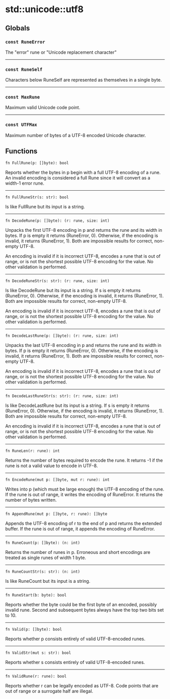 # std::unicode::utf8
## Globals
### `const RuneError`
The "error" rune or "Unicode replacement character" 

---

### `const RuneSelf`
Characters below RuneSelf are represented as themselves in a single byte. 

---

### `const MaxRune`
Maximum valid Unicode code point. 

---

### `const UTFMax`
Maximum number of bytes of a UTF-8 encoded Unicode character. 

## Functions
```jule
fn FullRune(p: []byte): bool
```
Reports whether the bytes in p begin with a full UTF-8 encoding of a rune. An invalid encoding is considered a full Rune since it will convert as a width-1 error rune.

---

```jule
fn FullRuneStr(s: str): bool
```
Is like FullRune but its input is a string.

---

```jule
fn DecodeRune(p: []byte): (r: rune, size: int)
```
Unpacks the first UTF-8 encoding in p and returns the rune and its width in bytes. If p is empty it returns (RuneError, 0). Otherwise, if the encoding is invalid, it returns (RuneError, 1). Both are impossible results for correct, non-empty UTF-8.

An encoding is invalid if it is incorrect UTF-8, encodes a rune that is out of range, or is not the shortest possible UTF-8 encoding for the value. No other validation is performed.

---

```jule
fn DecodeRuneStr(s: str): (r: rune, size: int)
```
Is like DecodeRune but its input is a string. If s is empty it returns (RuneError, 0). Otherwise, if the encoding is invalid, it returns (RuneError, 1). Both are impossible results for correct, non-empty UTF-8.

An encoding is invalid if it is incorrect UTF-8, encodes a rune that is out of range, or is not the shortest possible UTF-8 encoding for the value. No other validation is performed.

---

```jule
fn DecodeLastRune(p: []byte): (r: rune, size: int)
```
Unpacks the last UTF-8 encoding in p and returns the rune and its width in bytes. If p is empty it returns (RuneError, 0). Otherwise, if the encoding is invalid, it returns (RuneError, 1). Both are impossible results for correct, non-empty UTF-8.

An encoding is invalid if it is incorrect UTF-8, encodes a rune that is out of range, or is not the shortest possible UTF-8 encoding for the value. No other validation is performed.

---

```jule
fn DecodeLastRuneStr(s: str): (r: rune, size: int)
```
Is like DecodeLastRune but its input is a string. If s is empty it returns (RuneError, 0). Otherwise, if the encoding is invalid, it returns (RuneError, 1). Both are impossible results for correct, non-empty UTF-8.

An encoding is invalid if it is incorrect UTF-8, encodes a rune that is out of range, or is not the shortest possible UTF-8 encoding for the value. No other validation is performed.

---

```jule
fn RuneLen(r: rune): int
```
Returns the number of bytes required to encode the rune. It returns -1 if the rune is not a valid value to encode in UTF-8.

---

```jule
fn EncodeRune(mut p: []byte, mut r: rune): int
```
Writes into p (which must be large enough) the UTF-8 encoding of the rune. If the rune is out of range, it writes the encoding of RuneError. It returns the number of bytes written.

---

```jule
fn AppendRune(mut p: []byte, r: rune): []byte
```
Appends the UTF-8 encoding of r to the end of p and returns the extended buffer. If the rune is out of range, it appends the encoding of RuneError.

---

```jule
fn RuneCount(p: []byte): (n: int)
```
Returns the number of runes in p. Erroneous and short encodings are treated as single runes of width 1 byte.

---

```jule
fn RuneCountStr(s: str): (n: int)
```
Is like RuneCount but its input is a string.

---

```jule
fn RuneStart(b: byte): bool
```
Reports whether the byte could be the first byte of an encoded, possibly invalid rune. Second and subsequent bytes always have the top two bits set to 10.

---

```jule
fn Valid(p: []byte): bool
```
Reports whether p consists entirely of valid UTF-8-encoded runes.

---

```jule
fn ValidStr(mut s: str): bool
```
Reports whether s consists entirely of valid UTF-8-encoded runes.

---

```jule
fn ValidRune(r: rune): bool
```
Reports whether r can be legally encoded as UTF-8. Code points that are out of range or a surrogate half are illegal.